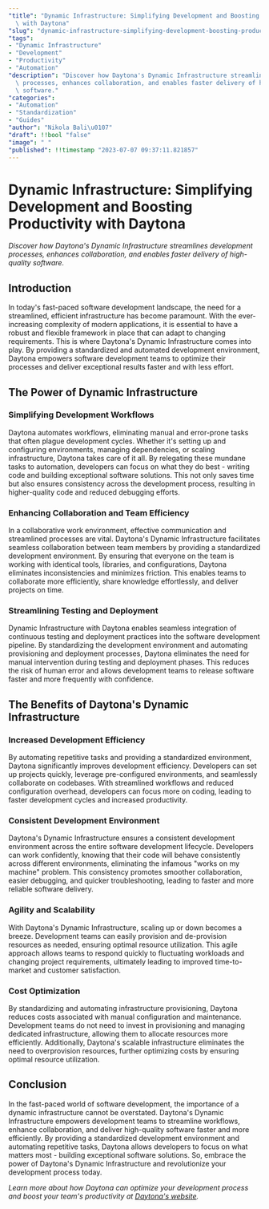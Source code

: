 ```yaml
---
"title": "Dynamic Infrastructure: Simplifying Development and Boosting Productivity\
  \ with Daytona"
"slug": "dynamic-infrastructure-simplifying-development-boosting-productivity-daytona"
"tags":
- "Dynamic Infrastructure"
- "Development"
- "Productivity"
- "Automation"
"description": "Discover how Daytona's Dynamic Infrastructure streamlines development\
  \ processes, enhances collaboration, and enables faster delivery of high-quality\
  \ software."
"categories":
- "Automation"
- "Standardization"
- "Guides"
"author": "Nikola Bali\u0107"
"draft": !!bool "false"
"image": " "
"published": !!timestamp "2023-07-07 09:37:11.821857"
---
```

# Dynamic Infrastructure: Simplifying Development and Boosting Productivity with Daytona

*Discover how Daytona's Dynamic Infrastructure streamlines development processes, enhances collaboration, and enables faster delivery of high-quality software.*

## Introduction

In today's fast-paced software development landscape, the need for a streamlined, efficient infrastructure has become paramount. With the ever-increasing complexity of modern applications, it is essential to have a robust and flexible framework in place that can adapt to changing requirements. This is where Daytona's Dynamic Infrastructure comes into play. By providing a standardized and automated development environment, Daytona empowers software development teams to optimize their processes and deliver exceptional results faster and with less effort.

## The Power of Dynamic Infrastructure

### Simplifying Development Workflows

Daytona automates workflows, eliminating manual and error-prone tasks that often plague development cycles. Whether it's setting up and configuring environments, managing dependencies, or scaling infrastructure, Daytona takes care of it all. By relegating these mundane tasks to automation, developers can focus on what they do best - writing code and building exceptional software solutions. This not only saves time but also ensures consistency across the development process, resulting in higher-quality code and reduced debugging efforts.

### Enhancing Collaboration and Team Efficiency

In a collaborative work environment, effective communication and streamlined processes are vital. Daytona's Dynamic Infrastructure facilitates seamless collaboration between team members by providing a standardized development environment. By ensuring that everyone on the team is working with identical tools, libraries, and configurations, Daytona eliminates inconsistencies and minimizes friction. This enables teams to collaborate more efficiently, share knowledge effortlessly, and deliver projects on time.

### Streamlining Testing and Deployment

Dynamic Infrastructure with Daytona enables seamless integration of continuous testing and deployment practices into the software development pipeline. By standardizing the development environment and automating provisioning and deployment processes, Daytona eliminates the need for manual intervention during testing and deployment phases. This reduces the risk of human error and allows development teams to release software faster and more frequently with confidence.

## The Benefits of Daytona's Dynamic Infrastructure

### Increased Development Efficiency

By automating repetitive tasks and providing a standardized environment, Daytona significantly improves development efficiency. Developers can set up projects quickly, leverage pre-configured environments, and seamlessly collaborate on codebases. With streamlined workflows and reduced configuration overhead, developers can focus more on coding, leading to faster development cycles and increased productivity.

### Consistent Development Environment

Daytona's Dynamic Infrastructure ensures a consistent development environment across the entire software development lifecycle. Developers can work confidently, knowing that their code will behave consistently across different environments, eliminating the infamous "works on my machine" problem. This consistency promotes smoother collaboration, easier debugging, and quicker troubleshooting, leading to faster and more reliable software delivery.

### Agility and Scalability

With Daytona's Dynamic Infrastructure, scaling up or down becomes a breeze. Development teams can easily provision and de-provision resources as needed, ensuring optimal resource utilization. This agile approach allows teams to respond quickly to fluctuating workloads and changing project requirements, ultimately leading to improved time-to-market and customer satisfaction.

### Cost Optimization

By standardizing and automating infrastructure provisioning, Daytona reduces costs associated with manual configuration and maintenance. Development teams do not need to invest in provisioning and managing dedicated infrastructure, allowing them to allocate resources more efficiently. Additionally, Daytona's scalable infrastructure eliminates the need to overprovision resources, further optimizing costs by ensuring optimal resource utilization.

## Conclusion

In the fast-paced world of software development, the importance of a dynamic infrastructure cannot be overstated. Daytona's Dynamic Infrastructure empowers development teams to streamline workflows, enhance collaboration, and deliver high-quality software faster and more efficiently. By providing a standardized development environment and automating repetitive tasks, Daytona allows developers to focus on what matters most - building exceptional software solutions. So, embrace the power of Daytona's Dynamic Infrastructure and revolutionize your development process today.

*Learn more about how Daytona can optimize your development process and boost your team's productivity at [Daytona's website](https://www.daytona.com).*